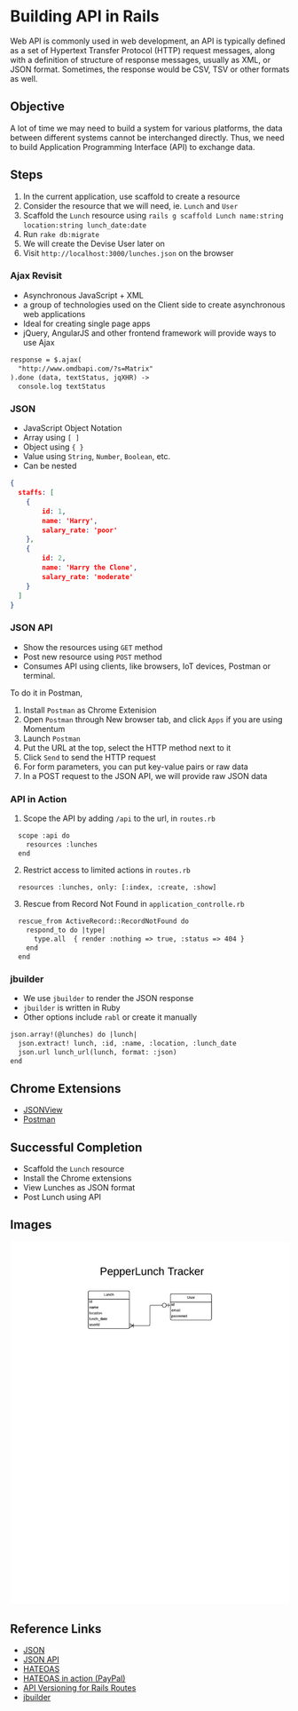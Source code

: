 # Building API in Rails

Web API is commonly used in web development, an API is typically defined as a set of Hypertext Transfer Protocol (HTTP) request messages, along with a definition of structure of response messages, usually as XML, or JSON format. Sometimes, the response would be CSV, TSV or other formats as well.

## Objective

A lot of time we may need to build a system for various platforms, the data between different systems cannot be interchanged directly. Thus, we need to build Application Programming Interface (API) to exchange data.

## Steps

1. In the current application, use scaffold to create a resource
2. Consider the resource that we will need, ie. `Lunch` and `User`
3. Scaffold the `Lunch` resource using `rails g scaffold Lunch name:string location:string lunch_date:date`
4. Run `rake db:migrate`
5. We will create the Devise User later on
6. Visit `http://localhost:3000/lunches.json` on the browser

### Ajax Revisit

- Asynchronous JavaScript + XML
- a group of technologies used on the Client side to create asynchronous web applications
- Ideal for creating single page apps
- jQuery, AngularJS and other frontend framework will provide ways to use Ajax

```jQuery
response = $.ajax(
  "http://www.omdbapi.com/?s=Matrix"
).done (data, textStatus, jqXHR) ->
  console.log textStatus
```

### JSON

- JavaScript Object Notation
- Array using `[ ]`
- Object using `{ }`
- Value using `String`, `Number`, `Boolean`, etc.
- Can be nested

```JSON
{
  staffs: [
    {
        id: 1,
        name: 'Harry',
        salary_rate: 'poor'
    },
    {
        id: 2,
        name: 'Harry the Clone',
        salary_rate: 'moderate'
    }
  ]
}
```

### JSON API

- Show the resources using `GET` method
- Post new resource using `POST` method
- Consumes API using clients, like browsers, IoT devices, Postman or terminal.

To do it in Postman,

1. Install `Postman` as Chrome Extenision
2. Open `Postman` through New browser tab, and click `Apps` if you are using Momentum
3. Launch `Postman`
4. Put the URL at the top, select the HTTP method next to it
5. Click `Send` to send the HTTP request
6. For form parameters, you can put key-value pairs or raw data
7. In a POST request to the JSON API, we will provide raw JSON data

### API in Action

1) Scope the API by adding `/api` to the url, in `routes.rb`

```
  scope :api do
    resources :lunches
  end
```

2) Restrict access to limited actions in `routes.rb`

```
  resources :lunches, only: [:index, :create, :show]
```

3) Rescue from Record Not Found in `application_controlle.rb`

```
  rescue_from ActiveRecord::RecordNotFound do
    respond_to do |type|
      type.all  { render :nothing => true, :status => 404 }
    end
  end
```

### jbuilder

- We use `jbuilder` to render the JSON response
- `jbuilder` is written in Ruby
- Other options include `rabl` or create it manually

```jbuilder
json.array!(@lunches) do |lunch|
  json.extract! lunch, :id, :name, :location, :lunch_date
  json.url lunch_url(lunch, format: :json)
end
```

## Chrome Extensions

- [JSONView](https://chrome.google.com/webstore/detail/jsonview/chklaanhfefbnpoihckbnefhakgolnmc?hl=zh-TW)
- [Postman](https://chrome.google.com/webstore/detail/postman-rest-client/fdmmgilgnpjigdojojpjoooidkmcomcm)

## Successful Completion

- Scaffold the `Lunch` resource
- Install the Chrome extensions
- View Lunches as JSON format
- Post Lunch using API

## Images

![PepperLunch Tracker Models](../../images/PepperLunch-Tracker-Models.png)

## Reference Links

- [JSON](http://www.json.org/)
- [JSON API](http://jsonapi.org/)
- [HATEOAS](http://en.wikipedia.org/wiki/HATEOAS)
- [HATEOAS in action (PayPal)](https://developer.paypal.com/docs/integration/direct/paypal-rest-payment-hateoas-links/)
- [API Versioning for Rails Routes](http://stackoverflow.com/questions/9627546/api-versioning-for-rails-routes)
- [jbuilder](https://github.com/rails/jbuilder)
